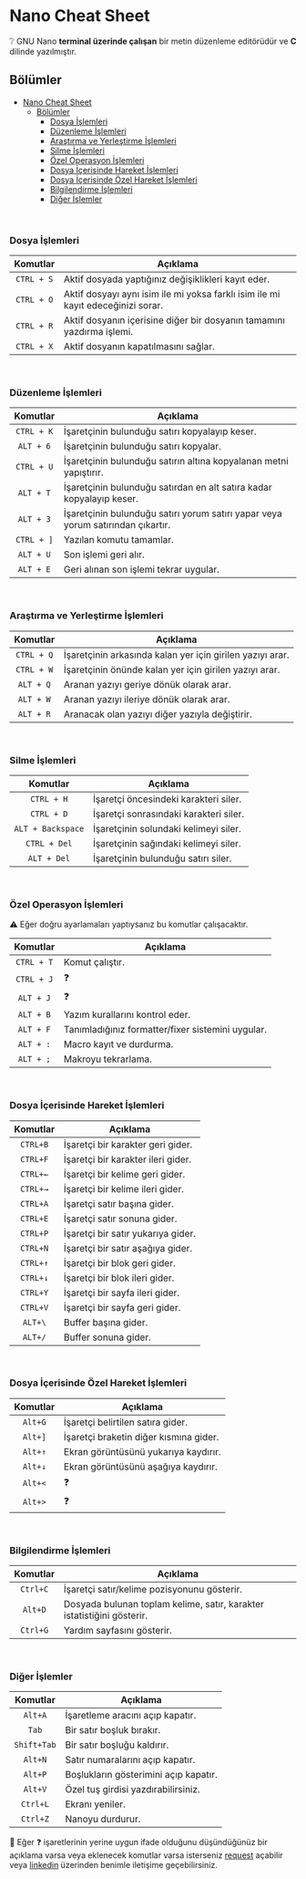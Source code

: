 # Nano Cheat Sheet

:grey_question: GNU Nano **terminal üzerinde çalışan** bir metin düzenleme editörüdür ve **C** dilinde yazılmıştır.

## Bölümler

- [Nano Cheat Sheet](#nano-cheat-sheet)
  - [Bölümler](#bölümler)
    - [Dosya İşlemleri](#dosya-i̇şlemleri)
    - [Düzenleme İşlemleri](#düzenleme-i̇şlemleri)
    - [Araştırma ve Yerleştirme İşlemleri](#araştırma-ve-yerleştirme-i̇şlemleri)
    - [Silme İşlemleri](#silme-i̇şlemleri)
    - [Özel Operasyon İşlemleri](#özel-operasyon-i̇şlemleri)
    - [Dosya İçerisinde Hareket İşlemleri](#dosya-i̇çerisinde-hareket-i̇şlemleri)
    - [Dosya İçerisinde Özel Hareket İşlemleri](#dosya-i̇çerisinde-özel-hareket-i̇şlemleri)
    - [Bilgilendirme İşlemleri](#bilgilendirme-i̇şlemleri)
    - [Diğer İşlemler](#diğer-i̇şlemler)

</br>

### Dosya İşlemleri

|  Komutlar  | Açıklama                                                                         |
| :--------: | -------------------------------------------------------------------------------- |
| `CTRL + S` | Aktif dosyada yaptığınız değişiklikleri kayıt eder.                              |
| `CTRL + O` | Aktif dosyayı aynı isim ile mi yoksa farklı isim ile mi kayıt edeceğinizi sorar. |
| `CTRL + R` | Aktif dosyanın içerisine diğer bir dosyanın tamamını yazdırma işlemi.            |
| `CTRL + X` | Aktif dosyanın kapatılmasını sağlar.                                             |

</br>

### Düzenleme İşlemleri

|  Komutlar  | Açıklama                                                                        |
| :--------: | ------------------------------------------------------------------------------- |
| `CTRL + K` | İşaretçinin bulunduğu satırı kopyalayıp keser.                                  |
| `ALT + 6`  | İşaretçinin bulunduğu satırı kopyalar.                                          |
| `CTRL + U` | İşaretçinin bulunduğu satırın altına kopyalanan metni yapıştırır.               |
| `ALT + T`  | İşaretçinin bulunduğu satırdan en alt satıra kadar kopyalayıp keser.            |
| `ALT + 3`  | İşaretçinin bulunduğu satırı yorum satırı yapar veya yorum satırından çıkartır. |
| `CTRL + ]` | Yazılan komutu tamamlar.                                                        |
| `ALT + U`  | Son işlemi geri alır.                                                           |
| `ALT + E`  | Geri alınan son işlemi tekrar uygular.                                          |

</br>

### Araştırma ve Yerleştirme İşlemleri

|  Komutlar  | Açıklama                                                  |
| :--------: | --------------------------------------------------------- |
| `CTRL + Q` | İşaretçinin arkasında kalan yer için girilen yazıyı arar. |
| `CTRL + W` | İşaretçinin önünde kalan yer için girilen yazıyı arar.    |
| `ALT + Q`  | Aranan yazıyı geriye dönük olarak arar.                   |
| `ALT + W`  | Aranan yazıyı ileriye dönük olarak arar.                  |
| `ALT + R`  | Aranacak olan yazıyı diğer yazıyla değiştirir.            |

</br>

### Silme İşlemleri

|     Komutlar      | Açıklama                               |
| :---------------: | -------------------------------------- |
|    `CTRL + H`     | İşaretçi öncesindeki karakteri siler.  |
|    `CTRL + D`     | İşaretçi sonrasındaki karakteri siler. |
| `ALT + Backspace` | İşaretçinin solundaki kelimeyi siler.  |
|   `CTRL + Del`    | İşaretçinin sağındaki kelimeyi siler.  |
|    `ALT + Del`    | İşaretçinin bulunduğu satırı siler.    |

</br>

### Özel Operasyon İşlemleri

:warning: Eğer doğru ayarlamaları yaptıysanız bu komutlar çalışacaktır.

|  Komutlar  | Açıklama                                          |
| :--------: | ------------------------------------------------- |
| `CTRL + T` | Komut çalıştır.                                   |
| `CTRL + J` | :question:                                        |
| `ALT + J`  | :question:                                        |
| `ALT + B`  | Yazım kurallarını kontrol eder.                   |
| `ALT + F`  | Tanımladığınız formatter/fixer sistemini uygular. |
| `ALT + :`  | Macro kayıt ve durdurma.                          |
| `ALT + ;`  | Makroyu tekrarlama.                               |

</br>

### Dosya İçerisinde Hareket İşlemleri

| Komutlar | Açıklama                           |
| :------: | ---------------------------------- |
| `CTRL+B` | İşaretçi bir karakter geri gider.  |
| `CTRL+F` | İşaretçi bir karakter ileri gider. |
| `CTRL+←` | İşaretçi bir kelime geri gider.    |
| `CTRL+→` | İşaretçi bir kelime ileri gider.   |
| `CTRL+A` | İşaretçi satır başına gider.       |
| `CTRL+E` | İşaretçi satır sonuna gider.       |
| `CTRL+P` | İşaretçi bir satır yukarıya gider. |
| `CTRL+N` | İşaretçi bir satır aşağıya gider.  |
| `CTRL+↑` | İşaretçi bir blok geri gider.      |
| `CTRL+↓` | İşaretçi bir blok ileri gider.     |
| `CTRL+Y` | İşaretçi bir sayfa ileri gider.    |
| `CTRL+V` | İşaretçi bir sayfa geri gider.     |
| `ALT+\`  | Buffer başına gider.               |
| `ALT+/`  | Buffer sonuna gider.               |

</br>

### Dosya İçerisinde Özel Hareket İşlemleri

| Komutlar | Açıklama                               |
| :------: | -------------------------------------- |
| `Alt+G`  | İşaretçi belirtilen satıra gider.      |
| `Alt+]`  | İşaretçi braketin diğer kısmına gider. |
| `Alt+↑`  | Ekran görüntüsünü yukarıya kaydırır.   |
| `Alt+↓`  | Ekran görüntüsünü aşağıya kaydırır.    |
| `Alt+<`  | :question:                             |
| `Alt+>`  | :question:                             |

</br>

### Bilgilendirme İşlemleri

| Komutlar | Açıklama                                                               |
| :------: | ---------------------------------------------------------------------- |
| `Ctrl+C` | İşaretçi satır/kelime pozisyonunu gösterir.                            |
| `Alt+D`  | Dosyada bulunan toplam kelime, satır, karakter istatistiğini gösterir. |
| `Ctrl+G` | Yardım sayfasını gösterir.                                             |

</br>

### Diğer İşlemler

|  Komutlar   | Açıklama                              |
| :---------: | ------------------------------------- |
|   `Alt+A`   | İşaretleme aracını açıp kapatır.      |
|    `Tab`    | Bir satır boşluk bırakır.             |
| `Shift+Tab` | Bir satır boşluğu kaldırır.           |
|   `Alt+N`   | Satır numaralarını açıp kapatır.      |
|   `Alt+P`   | Boşlukların gösterimini açıp kapatır. |
|   `Alt+V`   | Özel tuş girdisi yazdırabilirsiniz.   |
|  `Ctrl+L`   | Ekranı yeniler.                       |
|  `Ctrl+Z`   | Nanoyu durdurur.                      |

:pray: Eğer :question: işaretlerinin yerine uygun ifade olduğunu düşündüğünüz bir açıklama varsa veya eklenecek komutlar varsa isterseniz [request][request-link] açabilir veya [linkedin][linkedin-link] üzerinden benimle iletişime geçebilirsiniz.

[request-link]: https://github.com/uysalserkan/Cheat-Sheets/pulls
[linkedin-link]: https://linkedin.com/in/uysalserkan
